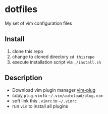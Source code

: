 # dotfiles
My set of vim configuration files
## Install
 1. clone this repo
 2. change to cloned directory ``cd thisrepo``
 3. execute installation script via ``./install.sh``

## Description
 
 * Download vim plugin manager [vim-plug](https://github.com/junegunn/vim-plug)
 * copy ``plug.vim`` to ``~/.vim/autoload/plug.vim``
 * soft link this ``.vimrc`` to ``~/.vimrc``
 * run ``vim`` to install all plugins
